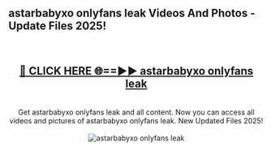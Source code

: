 <h2>astarbabyxo onlyfans leak Videos And Photos - Update Files 2025!</h2>
<br>
<div align="center">
<h2><a href="https://linkcuts.com/hfmhzwbr" rel="nofollow">🔴 CLICK HERE 🌐==►► astarbabyxo onlyfans leak</a></h2>
<br>
Get astarbabyxo onlyfans leak and all content. Now you can access all videos and pictures of astarbabyxo onlyfans leak. New Updated Files 2025!
<br>
<br>
<a href="https://linkcuts.com/hfmhzwbr" rel="nofollow" data-target="animated-image.originalLink"><img src="https://i.ibb.co.com/WyWwxjT/player-gif2.gif" alt="astarbabyxo onlyfans leak" style="max-width: 100%; display: inline-block;" data-target="animated-image.originalImage"></a>
</div>
<br>